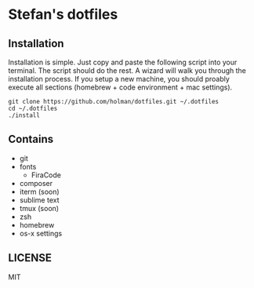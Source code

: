 # Stefan's dotfiles

## Installation

Installation is simple. Just copy and paste the following script into your terminal. The script should do the rest. A wizard will walk you through the installation process. If you setup a new machine, you should proably execute all sections (homebrew + code environment + mac settings).

```
git clone https://github.com/holman/dotfiles.git ~/.dotfiles
cd ~/.dotfiles
./install
```

## Contains

- git
- fonts
    - FiraCode
- composer
- iterm (soon)
- sublime text
- tmux (soon)
- zsh
- homebrew
- os-x settings

## LICENSE

MIT